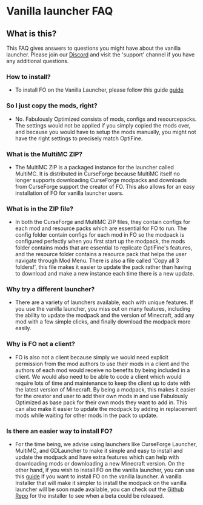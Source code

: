 # Vanilla launcher FAQ

## What is this?

This FAQ gives answers to questions you might have about the vanilla launcher. Please join our [Discord](https://discord.gg/yxaXtaQqdB) and visit the 'support' channel if you have any additional questions. 

### How to install?

- To install FO on the Vanilla Launcher, please follow this guide [guide](https://fabulously-optimized.gitbook.io/modpack/readme/install-instructions#minecraft-launcher-vanilla)

### So I just copy the mods, right?

- No. Fabulously Optimized consists of mods, configs and resourcepacks. The settings would not be applied if you simply copied the mods over, and because you would have to setup the mods manually, you might not have the right settings to precisely match OptiFine.

### What is the MultiMC ZIP?

- The MultiMC ZIP is a packaged instance for the launcher called MultiMC. It is distributed in CurseForge because MultiMC itself no longer supports downloading CurseForge modpacks and downloads from CurseForge support the creator of FO. This also allows for an easy installation of FO for vanilla launcher users.

### What is in the ZIP file?

- In both the CurseForge and MultiMC ZIP files, they contain configs for each mod and resource packs which are essential for FO to run. The config folder contain configs for each mod in FO so the modpack is configured perfectly when you first start up the modpack, the mods folder contains mods that are essential to replicate OptiFine's features, and the resource folder contains a resource pack that helps the user navigate through Mod Menu. There is also a file called 'Copy all 3 folders!', this file makes it easier to update the pack rather than having to download and make a new instance each time there is a new update.

### Why try a different launcher?

- There are a variety of launchers available, each with unique features. If you use the vanilla launcher, you miss out on many features, including the ability to update the modpack and the version of Minecraft, add any mod with a few simple clicks, and finally download the modpack more easily.

### Why is FO not a client?

- FO is also not a client because simply we would need explicit permission from the mod authors to use their mods in a client and the authors of each mod would receive no benefits by being included in a client. We would also need to be able to code a client which would require lots of time and maintenance to keep the client up to date with the latest version of Minecraft. By being a modpack, this makes it easier for the creator and user to add their own mods in and use Fabulously Optimized as base pack for their own mods they want to add in. This can also make it easier to update the modpack by adding in replacement mods while waiting for other mods in the pack to update.

### Is there an easier way to install FO?

- For the time being, we advise using launchers like CurseForge Launcher, MultiMC, and GDLauncher to make it simple and easy to install and update the modpack and have extra features which can help with downloading mods or downloading a new Minecraft version. On the other hand, if you wish to install FO on the vanilla launcher, you can use this [guide](https://fabulously-optimized.gitbook.io/modpack/readme/install-instructions#minecraft-launcher-vanilla) if you want to install FO on the vanilla launcher. A vanilla Installer that will make it simpler to install the modpack on the vanilla launcher will be soon made available, you can check out the [Github Repo](https://github.com/Fabulously-Optimized/vanilla-installer) for the installer to see when a beta could be released.
